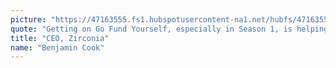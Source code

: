 ```yaml
---
picture: "https://47163555.fs1.hubspotusercontent-na1.net/hubfs/47163555/Benjamin.jpeg"
quote: "Getting on Go Fund Yourself, especially in Season 1, is helping us bring our message to the world. Thank you!"
title: "CEO, Zirconia"
name: "Benjamin Cook"
---
```

